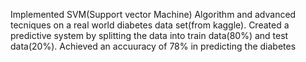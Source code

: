 Implemented SVM(Support vector Machine) Algorithm and advanced tecniques on a real world diabetes data set(from kaggle).
Created a predictive system by splitting the data into train data(80%) and test data(20%).
Achieved an accuuracy of 78% in predicting the diabetes
